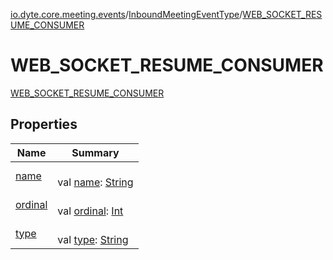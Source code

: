 [io.dyte.core.meeting.events](../../index.md)/[InboundMeetingEventType](../index.md)/[WEB_SOCKET_RESUME_CONSUMER](index.md)

# WEB_SOCKET_RESUME_CONSUMER


[WEB_SOCKET_RESUME_CONSUMER](index.md)

## Properties

| Name | Summary |
|---|---|
| [name](../../../com.dyte.mobilecorekmm.models/-dyte-message-type/-p-o-l-l/index.md#-372974862%2FProperties%2F-132266010) | <br/>val [name](../../../com.dyte.mobilecorekmm.models/-dyte-message-type/-p-o-l-l/index.md#-372974862%2FProperties%2F-132266010): [String](https://kotlinlang.org/api/latest/jvm/stdlib/kotlin/-string/index.html) |
| [ordinal](../../../com.dyte.mobilecorekmm.models/-dyte-message-type/-p-o-l-l/index.md#-739389684%2FProperties%2F-132266010) | <br/>val [ordinal](../../../com.dyte.mobilecorekmm.models/-dyte-message-type/-p-o-l-l/index.md#-739389684%2FProperties%2F-132266010): [Int](https://kotlinlang.org/api/latest/jvm/stdlib/kotlin/-int/index.html) |
| [type](../type.md) | <br/>val [type](../type.md): [String](https://kotlinlang.org/api/latest/jvm/stdlib/kotlin/-string/index.html) |
